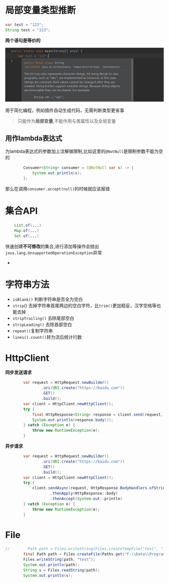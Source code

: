 # 局部变量类型推断

```java
var test = "123";
String test = "123";
```

**两个语句是等价的**



![image-20221215221347574](JDK11.assets/image-20221215221347574.png)

用于简化编程，例如插件自动生成代码，无需判断类型更省事

> 只能作为**局部变量**,不能作用与类属性以及全局变量

## 用作lambda表达式

为lambda表达式的参数加上注解做限制,比如这里的`@NotNull`是限制参数不能为空的

```java
        Consumer<String> consumer = (@NotNull var s) -> {
            System.out.println(s);
        };
```

那么在调用`consumer.accept(null)`的时候就应该报错

# 集合API

```java
    List.of(...)
    Map.of(...)
    Set.of(...)
```

快速创建**不可修改**的集合,进行添加等操作会抛出`java.lang.UnsupportedOperationException`异常

-

# 字符串方法

- `isBlank()` 判断字符串是否全为空白
- `strip`()  去掉字符串首尾两边的空白字符，比`trim()`更加稳妥，汉字空格等也能去掉
- `stripTrailing()` 去除尾部空白
- `stripLeading()` 去除首部空白
- `repeat()`复制字符串
- `lines().count()`转为流后统计行数



# HttpClient

**同步发送请求**

```java
        var request = HttpRequest.newBuilder()
                .uri(URI.create("https://baidu.com"))
                .GET()
                .build();
        var client = HttpClient.newHttpClient();
        try {
            final HttpResponse<String> response = client.send(request, HttpResponse.BodyHandlers.ofString());
            System.out.println(response.body());
        } catch (Exception e) {
            throw new RuntimeException(e);
        }
```

**异步请求**

```java
        var request = HttpRequest.newBuilder()
                .uri(URI.create("https://baidu.com"))
                .GET()
                .build();
        var client = HttpClient.newHttpClient();
        try {
            client.sendAsync(request, HttpResponse.BodyHandlers.ofString())
                    .thenApply(HttpResponse::body)
                    .thenAccept(System.out::println)
        } catch (Exception e) {
            throw new RuntimeException(e);
        }
```

# File

```java
//        Path path = Files.writeString(Files.createTempFile("test", ".txt"), "https://www.wdbyte.com");
        final Path path = Files.createFile(Paths.get("F:\\Data\\Program\\studyRecord\\Java\\Grammar\\jdk11\\JDK11\\t.txt"));
        Files.writeString(path, "test");
        System.out.println(path);
        String s = Files.readString(path);
        System.out.println(s);
```

